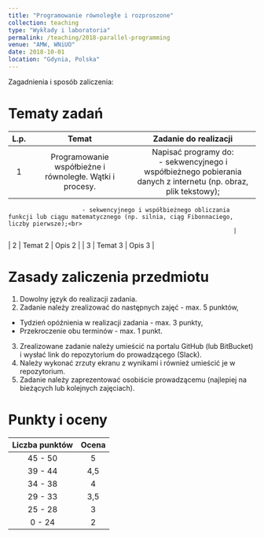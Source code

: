 ```yaml
---
title: "Programowanie równoległe i rozproszone"
collection: teaching
type: "Wykłady i laboratoria"
permalink: /teaching/2018-parallel-programming
venue: "AMW, WNiUO"
date: 2018-10-01
location: "Gdynia, Polska"
---
```


Zagadnienia i sposób zaliczenia:

Tematy zadań
======

| L.p. |     Temat     	| Zadanie do realizacji    |
| :---:|:-------------:	| :-----: |
|   1  | Programowanie współbieżne i równoległe. Wątki i procesy. | Napisać programy do:  <br> - sekwencyjnego i współbieżnego pobierania danych z internetu (np. obraz, plik tekstowy);<br>
						 - sekwencyjnego i współbieżnego obliczania funkcji lub ciągu matematycznego (np. silnia, ciąg Fibonnaciego, liczby pierwsze);<br>
																	|

|   2  | Temat 2        | Opis 2  |
|   3  | Temat 3        | Opis 3  |

Zasady zaliczenia przedmiotu
======

1. Dowolny język do realizacji zadania.
2. Zadanie należy zrealizować do następnych zajęć - max. 5 punktów,
  * Tydzień opóźnienia w realizacji zadania - max. 3 punkty,
  * Przekroczenie obu terminów - max. 1 punkt.
3. Zrealizowane zadanie należy umieścić na portalu GitHub (lub BitBucket) i wysłać link do repozytorium do prowadzącego (Slack).
4. Należy wykonać zrzuty ekranu z wynikami i również umieścić je w repozytorium.
5. Zadanie należy zaprezentować osobiście prowadzącemu (najlepiej na bieżących lub kolejnych zajęciach). 

Punkty i oceny
======

|    Liczba punktów    	| Ocena    |
|    :-------------:	| :-----:  |
|    45 - 50	        |     5    |
|    39 - 44	        |    4,5   |
|    34 - 38	        |     4    |
|    29 - 33	        |    3,5   |
|    25 - 28	        |     3    |
|     0 - 24	        |     2    |

